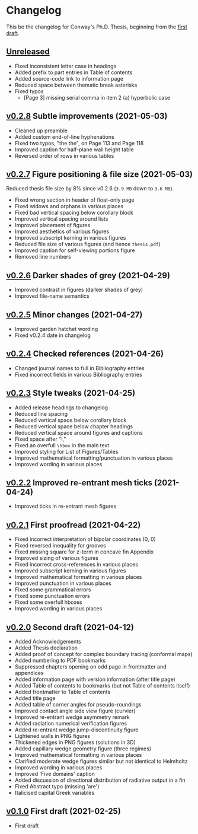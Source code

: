 # Changelog

This be the changelog for Conway's Ph.D. Thesis,
beginning from the [first draft][v0.1.0].


## [Unreleased]

- Fixed inconsistent letter case in headings
- Added prefix to part entries in Table of contents
- Added source-code link to information page
- Reduced space between thematic break asterisks
- Fixed typos
  * [Page 3] missing serial comma in item 2 (a) hyperbolic case


## [v0.2.8] Subtle improvements (2021-05-03)

- Cleaned up preamble
- Added custom end-of-line hyphenations
- Fixed two typos, "the the", on Page 113 and Page 118
- Improved caption for half-plane wall height table
- Reversed order of rows in various tables


## [v0.2.7] Figure positioning & file size (2021-05-03)

Reduced thesis file size by 8% since v0.2.6 (`3.9 MB` down to `3.6 MB`).

- Fixed wrong section in header of float-only page
- Fixed widows and orphans in various places
- Fixed bad vertical spacing below corollary block
- Improved vertical spacing around lists
- Improved placement of figures
- Improved aesthetics of various figures
- Improved subscript kerning in various figures
- Reduced file size of various figures (and hence `thesis.pdf`)
- Improved caption for self-viewing portions figure
- Removed line numbers


## [v0.2.6] Darker shades of grey (2021-04-29)

- Improved contrast in figures (darker shades of grey)
- Improved file-name semantics


## [v0.2.5] Minor changes (2021-04-27)

- Improved garden hatchet wording
- Fixed v0.2.4 date in changelog


## [v0.2.4] Checked references (2021-04-26)

- Changed journal names to full in Bibliography entries
- Fixed incorrect fields in various Bibliography entries


## [v0.2.3] Style tweaks (2021-04-25)

- Added release headings to changelog
- Reduced line spacing
- Reduced vertical space below corollary block
- Reduced vertical space below chapter headings
- Reduced vertical space around figures and captions
- Fixed space after "I,"
- Fixed an overfull `\hbox` in the main text
- Improved styling for List of Figures/Tables
- Improved mathematical formatting/punctuation in various places
- Improved wording in various places


## [v0.2.2] Improved re-entrant mesh ticks (2021-04-24)

- Improved ticks in re-entrant mesh figures


## [v0.2.1] First proofread (2021-04-22)

- Fixed incorrect interpretation of bipolar coordinates (0, 0)
- Fixed reversed inequality for grooves
- Fixed missing square for z-term in concave fin Appendix
- Improved sizing of various figures
- Fixed incorrect cross-references in various places
- Improved subscript kerning in various figures
- Improved mathematical formatting in various places
- Improved punctuation in various places
- Fixed some grammatical errors
- Fixed some punctuation errors
- Fixed some overfull hboxes
- Improved wording in various places


## [v0.2.0] Second draft (2021-04-12)

- Added Acknowledgements
- Added Thesis declaration
- Added proof of concept for complex boundary tracing (conformal maps)
- Added numbering to PDF bookmarks
- Suppressed chapters opening on odd page in frontmatter and appendices
- Added information page with version information (after title page)
- Added Table of contents to bookmarks (but not Table of contents itself)
- Added frontmatter to Table of contents
- Added title page
- Added table of corner angles for pseudo-roundings
- Improved contact angle side view figure (curvier)
- Improved re-entrant wedge asymmetry remark
- Added radiation numerical verification figures
- Added re-entrant wedge jump-discontinuity figure
- Lightened walls in PNG figures
- Thickened edges in PNG figures (solutions in 3D)
- Added capillary wedge geometry figure (three regimes)
- Improved mathematical formatting in various places
- Clarified moderate wedge figures similar but not identical to Helmholtz
- Improved wording in various places
- Improved 'Five domains' caption
- Added discussion of directional distribution of radiative output in a fin
- Fixed Abstract typo (missing 'are')
- Italicised capital Greek variables


## [v0.1.0] First draft (2021-02-25)

- First draft


[Unreleased]: https://github.com/yawnoc/phd-thesis/compare/v0.2.8...HEAD
[v0.2.8]: https://github.com/yawnoc/phd-thesis/compare/v0.2.7...v0.2.8
[v0.2.7]: https://github.com/yawnoc/phd-thesis/compare/v0.2.6...v0.2.7
[v0.2.6]: https://github.com/yawnoc/phd-thesis/compare/v0.2.5...v0.2.6
[v0.2.5]: https://github.com/yawnoc/phd-thesis/compare/v0.2.4...v0.2.5
[v0.2.4]: https://github.com/yawnoc/phd-thesis/compare/v0.2.3...v0.2.4
[v0.2.3]: https://github.com/yawnoc/phd-thesis/compare/v0.2.2...v0.2.3
[v0.2.2]: https://github.com/yawnoc/phd-thesis/compare/v0.2.1...v0.2.2
[v0.2.1]: https://github.com/yawnoc/phd-thesis/compare/v0.2.0...v0.2.1
[v0.2.0]: https://github.com/yawnoc/phd-thesis/compare/v0.1.0...v0.2.0
[v0.1.0]: https://github.com/yawnoc/phd-thesis/releases/tag/v0.1.0
